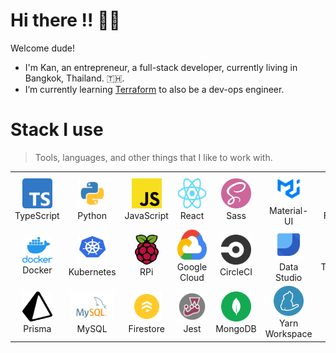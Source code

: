 # Hi there !! 👋🏻

Welcome dude!

- I'm Kan, an entrepreneur, a full-stack developer, currently living in Bangkok, Thailand. 🇹🇭.
- I’m currently learning <a href="https://www.terraform.io/">Terraform</a> to also be a dev-ops engineer.

# Stack I use
> Tools, languages, and other things that I like to work with.

<table>
  <tr>
    <td align="center" width="96">
      <a href="#">
        <img src="./img/typescript.png" width="48" height="48" alt="TypeScript" />
      </a>
      <br>TypeScript
    </td>
    <td align="center" width="96">
      <a href="#">
        <img src="./img/python.png" width="48" height="48" alt="Python" />
      </a>
      <br>Python
    </td>
    <td align="center" width="96">
      <a href="#">
        <img src="./img/js.png" width="48" height="48" alt="JavaScript" />
      </a>
      <br>JavaScript
    </td>
    <td align="center" width="96">
      <a href="#" >
        <img src="./img/react.png" width="auto" height="48" alt="React" />
      </a>
      <br>React
    </td>
    <td align="center" width="96">
      <a href="#">
        <img src="./img/sass.png" width="48" height="48" alt="Sass" />
      </a>
      <br>Sass
    </td>
    <td align="center" width="96">
      <a href="#">
        <img src="./img/mui.png" width="48" height="48" alt="MUI" />
      </a>
      <br>Material-UI
    </td>
    <td align="center" width="96">
      <a href="#" >
        <img src="./img/firebase.png" width="auto" height="48" alt="Firebase" />
      </a>
      <br>Firebase
    </td>
  </tr>
  <tr>
    <td align="center" width="96"> 
      <a href="#" >
        <img src="./img/docker.webp" width="48" height="auto" alt="Docker" />
      </a>
      <br>Docker
    </td>
    <td align="center" width="96">
      <a href="#" >
        <img src="https://raw.githubusercontent.com/cncf/artwork/master/projects/kubernetes/icon/color/kubernetes-icon-color.svg" width="48" height="48" alt="Kubernetes" />
      </a>
      <br>Kubernetes
    </td>
    <td align="center"  width="96">
      <a href="#">
        <img src="./img/rpi.png" width="auto" height="48" alt="RPi" />
      </a>
      <br>RPi
    </td>
    <td align="center"  width="96">
      <a href="#">
        <img src="./img/gcp.png" width="auto" height="48" alt="Google Cloud" />
      </a>
      <br>Google Cloud
    </td>
    <td align="center"  width="96">
      <a href="#">
        <img src="./img/circleci.png" width="48" height="48" alt="CircleCI" />
      </a>
      <br>CircleCI
    </td>
    <td align="center" width="96">
      <a href="#" >
        <img src="./img/data_studio.png" width="48" height="48" alt="DS" />
      </a>
      <br>Data Studio
    </td>
    <td align="center" width="96">
      <a href="#" >
        <img src="./img/terraform-logo.webp" width="48" height="48" alt="Terraform" />
      </a>
      <br>Terraform (LoL)
    </td>
  </tr>
  <tr>
    <td align="center" width="96">
      <a href="#" >
        <img src="./img/prisma.png" width="48" height="48" alt="Prisma" />
      </a>
      <br>Prisma
    </td>
    <td align="center" width="96">
      <a href="#" >
        <img src="./img/mysql.png" width="auto" height="48" alt="MySQL" />
      </a>
      <br>MySQL
    </td>
    <td align="center" width="96">
      <a href="#" >
        <img src="./img/firestore.png" width="48" height="48" alt="Firestore" />
      </a>
      <br>Firestore
    </td>
    <td align="center" width="96">
      <a href="#" >
        <img src="./img/jest.png" width="48" height="48" alt="Jest" />
      </a>
      <br>Jest
    </td>
    <td align="center" width="96">
      <a href="#" >
        <img src="./img/mongodb.png" width="48" height="48" alt="MongoDB" />
      </a>
      <br>MongoDB
    </td>
    <td align="center" width="96">
      <a href="#" >
        <img src="./img/yarn.png" width="48" height="48" alt="Yarn" />
      </a>
      <br>Yarn Workspace
    </td>
    <td align="center" width="96">
      <a href="#" >
        <img src="./img/next.png" width="48" height="48" alt="Expo" />
      </a>
      <br>NextJS
    </td>
  </tr>
</table>

<!-- ## Open source projects I can share

## Thonglor, Bangkok Vibe

## You can find me more on, -->

